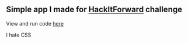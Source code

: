 ## Simple app I made for [HackItForward](https://hackitforward.com/challenge/20/#searchModalDialog) challenge  

View and run code [here](https://KuriusChatApp-1.3gigs.repl.co)

I hate CSS
